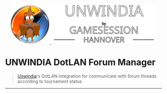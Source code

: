 <p align="center">
  <a href="https://github.com/gsh-lan/unwindia" target="blank"><img src="https://raw.githubusercontent.com/GSH-LAN/Unwindia/main/.resources/images/logo.png" height="128" alt="unwindia logo">
  <a href="https://github.com/gsh-lan/unwindia" target="blank"><img src="https://raw.githubusercontent.com/GSH-LAN/Unwindia/main/.resources/images/header.svg" height="128" alt="unwindia header" /></a>
</p>

# UNWINDIA DotLAN Forum Manager
> [Unwindia](https://github.com/GSH-LAN/Unwindia)'s DotLAN integration for communicate with forum threads according to tournament status
---
